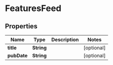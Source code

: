 

# FeaturesFeed

## Properties

Name | Type | Description | Notes
------------ | ------------- | ------------- | -------------
**title** | **String** |  |  [optional]
**pubDate** | **String** |  |  [optional]



